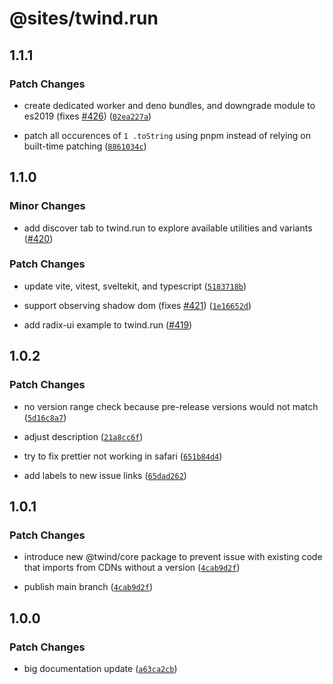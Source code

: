 # @sites/twind.run

## 1.1.1

### Patch Changes

- create dedicated worker and deno bundles, and downgrade module to es2019 (fixes [#426](https://github.com/tw-in-js/twind/issues/426)) ([`02ea227a`](https://github.com/tw-in-js/twind/commit/02ea227afffe474cde5e843c3519f0836ee18f8a))

- patch all occurences of `1 .toString` using pnpm instead of relying on built-time patching ([`8861034c`](https://github.com/tw-in-js/twind/commit/8861034c48287e35953ad2bd5b5ab3d1b0793b9d))

## 1.1.0

### Minor Changes

- add discover tab to twind.run to explore available utilities and variants ([#420](https://github.com/tw-in-js/twind/pull/420))

### Patch Changes

- update vite, vitest, sveltekit, and typescript ([`5183718b`](https://github.com/tw-in-js/twind/commit/5183718ba54d927818a5c6e67efa59eb9a98246e))

- support observing shadow dom (fixes [#421](https://github.com/tw-in-js/twind/issues/421)) ([`1e16652d`](https://github.com/tw-in-js/twind/commit/1e16652d4d7a5aae72390e0ceef29519a5e18d4d))

- add radix-ui example to twind.run ([#419](https://github.com/tw-in-js/twind/pull/419))

## 1.0.2

### Patch Changes

- no version range check because pre-release versions would not match ([`5d16c8a7`](https://github.com/tw-in-js/twind/commit/5d16c8a7597da5cb7b7ab570eae9ab6273e04a77))

- adjust description ([`21a8cc6f`](https://github.com/tw-in-js/twind/commit/21a8cc6f2fea691536fdd9540c7a48db2bdd4c28))

- try to fix prettier not working in safari ([`651b84d4`](https://github.com/tw-in-js/twind/commit/651b84d4e0c4fceeb6a30ba714c471da0d3b75da))

- add labels to new issue links ([`65dad262`](https://github.com/tw-in-js/twind/commit/65dad262de40904d82b6b756302c9a5bb65ff404))

## 1.0.1

### Patch Changes

- introduce new @twind/core package to prevent issue with existing code that imports from CDNs without a version ([`4cab9d2f`](https://github.com/tw-in-js/twind/commit/4cab9d2fc573dd2a91cc6667510ff1b7b890854b))

- publish main branch ([`4cab9d2f`](https://github.com/tw-in-js/twind/commit/4cab9d2fc573dd2a91cc6667510ff1b7b890854b))

## 1.0.0

### Patch Changes

- big documentation update ([`a63ca2cb`](https://github.com/tw-in-js/twind/commit/a63ca2cbf450d8a6f72f4d60f5856cee88d16911))
